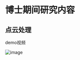 # 博士期间研究内容 
## 点云处理
demo视频

![image](https://github.com/cy2307422/blog/blob/master/demo-BKTH.gif)  
